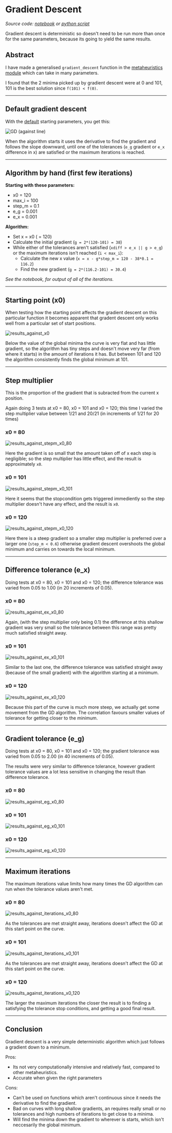 # Gradient Descent

_Source code: [notebook](./gradientDescent.ipynb) or [python script](./gradientDescent.py)_

Gradient descent is deterministic so doesn't need to be run more than once for the same parameters, because its going to yield the same results.

## Abstract

I have made a generalised `gradient_descent` function in the [metaheuristics module](../../modules/metaheuristics.py) which can take in many parameters.

I found that the 2 minima picked up by gradient descent were at 0 and 101, 101 is the best solution since `f(101) < f(0)`.

<hr />

## Default gradient descent

With the [default](./gradientDescent.py#L136) starting parameters, you get this:

![GD (against line)](./default_gd_against_line.png?raw=true "GD (against line)")

When the algorithm starts it uses the derivative to find the gradient and follows the slope downward, until one of the tolerances (`e_g` gradient or `e_x` difference in x) are satisfied or the maximum iterations is reached.

<hr />

## Algorithm by hand (first few iterations)

**Starting with these parameters:**

- x0 = 120
- max_i = 100
- step_m = 0.1
- e_g = 0.001
- e_x = 0.001

**Algorithm:**

- Set x = x0 ( = 120)
- Calculate the initial gradient (`g = 2*(120-101) = 38`)
- While either of the tolerances aren't satisfied (`xdiff > e_x || g > e_g`) or the maximum iterations isn't reached (`i < max_i`):
  - Calculate the new x value (`x = x - g*step_m = 120 - 38*0.1 = 116.2`)
  - Find the new gradient (`g = 2*(116.2-101) = 30.4`)

_See the notebook, for output of all of the iterations._

<hr />

## Starting point (x0)

When testing how the starting point affects the gradient descent on this particular function it becomes apparent that gradent descent only works well from a particular set of start positions.

![results_against_x0](./results_against_x0.png?raw=true "Results against start point")

Below the value of the global minima the curve is very flat and has little gradient, so the algorithm has tiny steps and doesn't move very far (from where it starts) in the amount of iterations it has. But between 101 and 120 the algorithm consistently finds the global minimum at 101.

<hr />

## Step multiplier

This is the proportion of the gradient that is subracted from the current x position.

Again doing 3 tests at x0 = 80, x0 = 101 and x0 = 120; this time I varied the step multiplier value between 1/21 and 20/21 (in increments of 1/21 for 20 times)

### x0 = 80

![results_against_stepm_x0_80](./results_against_stepm_x0_80.png?raw=true "Results against step multiplier (starting at x = 80)")

Here the gradient is so small that the amount taken off of x each step is negligible; so the step multiplier has little effect, and the result is approximately `x0`.

### x0 = 101

![results_against_stepm_x0_101](./results_against_stepm_x0_101.png?raw=true "Results against step multiplier (starting at x = 101)")

Here it seems that the stopcondition gets triggered immediently so the step multiplier doesn't have any effect, and the result is `x0`.

### x0 = 120

![results_against_stepm_x0_120](./results_against_stepm_x0_120.png?raw=true "Results against step multiplier (starting at x = 120)")

Here there is a steep gradient so a smaller step multiplier is preferred over a larger one (`step_m < 0.6`) otherwise gradient descent overshoots the global minimum and carries on towards the local minimum.

<hr />

## Difference tolerance (e_x)

Doing tests at x0 = 80, x0 = 101 and x0 = 120; the difference tolerance was varied from 0.05 to 1.00 (in 20 increments of 0.05).

### x0 = 80

![results_against_ex_x0_80](./results_against_ex_x0_80.png?raw=true "Results against difference tolerance (starting at x = 80)")

Again, (with the step multiplier only being 0.1) the difference at this shallow gradient was very small so the tolerance between this range was pretty much satisfied straight away.

### x0 = 101

![results_against_ex_x0_101](./results_against_ex_x0_101.png?raw=true "Results against difference tolerance (starting at x = 101)")

Similar to the last one, the difference tolerance was satisfied straight away (because of the small gradient) with the algorithm starting at a minimum.

### x0 = 120

![results_against_ex_x0_120](./results_against_ex_x0_120.png?raw=true "Results against difference tolerance (starting at x = 120)")

Because this part of the curve is much more steep, we actually get some movement from the GD algorithm. The correlation favours smaller values of tolerance for getting closer to the minimum.

<hr />

## Gradient tolerance (e_g)

Doing tests at x0 = 80, x0 = 101 and x0 = 120; the gradient tolerance was varied from 0.05 to 2.00 (in 40 increments of 0.05).

The results were very similar to difference tolerance, however gradient tolerance values are a lot less sensitive in changing the result than difference tolerance.

### x0 = 80

![results_against_eg_x0_80](./results_against_eg_x0_80.png?raw=true "Results against gradient tolerance (starting at x = 80)")

### x0 = 101

![results_against_eg_x0_101](./results_against_eg_x0_101.png?raw=true "Results against gradient tolerance (starting at x = 101)")

### x0 = 120

![results_against_eg_x0_120](./results_against_eg_x0_120.png?raw=true "Results against gradient tolerance (starting at x = 120)")

<hr />

## Maximum iterations

The maximum iterations value limits how many times the GD algorithm can run when the tolerance values aren't met.

### x0 = 80

![results_against_iterations_x0_80](./results_against_iterations_x0_80.png?raw=true "Results against max iterations (starting at x = 80)")

As the tolerances are met straight away, iterations doesn't affect the GD at this start point on the curve.

### x0 = 101

![results_against_iterations_x0_101](./results_against_iterations_x0_101.png?raw=true "Results against max iterations (starting at x = 101)")

As the tolerances are met straight away, iterations doesn't affect the GD at this start point on the curve.

### x0 = 120

![results_against_iterations_x0_120](./results_against_iterations_x0_120.png?raw=true "Results against max iterations (starting at x = 120)")

The larger the maximum iterations the closer the result is to finding a satisfying the tolerance stop conditions, and getting a good final result.

<hr />

## Conclusion

Gradient descent is a very simple deterministic algorithm which just follows a gradient down to a minimum.

Pros:

- Its not very computationally intensive and relatively fast, compared to other metaheuristics.
- Accurate when given the right parameters

Cons:

- Can't be used on functions which aren't continuous since it needs the derivative to find the gradient.
- Bad on curves with long shallow gradients, an requires really small or no tolerances and high numbers of iterations to get close to a minima.
- Will find the minima down the gradient to wherever is starts, which isn't neccesarily the global minimum.
